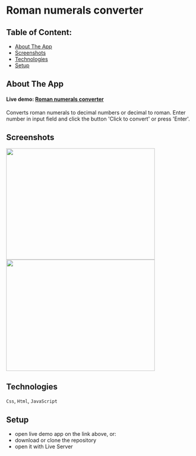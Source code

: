 # Roman numerals converter

## Table of Content:

- [About The App](#about-the-app)
- [Screenshots](#screenshots)
- [Technologies](#technologies)
- [Setup](#setup)

## About The App

<h4>Live demo: <a href='https://numeralconverterzlo.netlify.app'>Roman numerals converter</a></h4>

Converts roman numerals to decimal numbers or decimal to roman. Enter number in input field and click the button 'Click to convert' or press 'Enter'.


## Screenshots
<span>
<img src='https://github.com/user-attachments/assets/16b9a6db-8836-4191-bb6f-5ee9d7d72f06' width="400" height="300">
</span>

<span>
<img src='https://github.com/user-attachments/assets/73bc9cfc-97c3-4110-9bb5-119dc9afd5a9' width="400" height="300">
</span>

## Technologies
`Css`, `Html`, `JavaScript`

## Setup
- open live demo app on the link above, or:
- download or clone the repository
- open it with Live Server 
